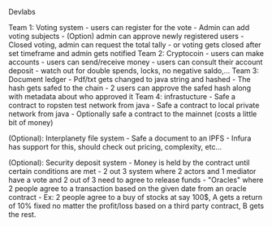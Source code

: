 Devlabs
 
Team 1: Voting system
	- users can register for the vote
	- Admin can add voting subjects
	- (Option) admin can approve newly registered users
	- Closed voting, admin can request the total tally
	- or voting gets closed after set timeframe and admin gets notified
Team 2: Cryptocoin
	- users can make accounts
	- users can send/receive money
	- users can consult their account deposit
	- watch out for double spends, locks, no negative saldo,...
Team 3: Document ledger
	- Pdf/txt gets changed to java string and hashed
	- The hash gets safed to the chain
	- 2 users can approve the safed hash along with metadata about who approved it
Team 4: infrastucture
	- Safe a contract to ropsten test network from java
	- Safe a contract to local private network from java
	- Optionally safe a contract to the mainnet (costs a little bit of money)
	
(Optional): Interplanety file system
	- Safe a document to an IPFS
	- Infura has support for this, should check out pricing, complexity, etc...
	
(Optional): Security deposit system
	- Money is held by the contract until certain conditions are met
	- 2 out 3 system where 2 actors and 1 mediator have a vote and 2 out of 3 need to agree to release funds
	- "Oracles" where 2 people agree to a transaction based on the given date from an oracle contract 
		- Ex: 2 people agree to a buy of stocks at say 100$, A gets a return of 10% fixed no matter the profit/loss based on a third party contract, B gets the rest. 
